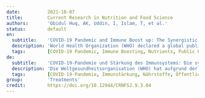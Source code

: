 ```yaml
---
date:          2021-10-07
title:         Current Research in Nutrition and Food Science
authors:       'Obidul Huq, AK, Uddin, I, Islam, T, et al.'
status:        default
en:
  subtitle:    'COVID-19 Pandemic and Immune Boost up: The Synergistic Role of Nutrients'
  description: 'World Health Organization (WHO) declared a global public health emergency due to the recent spread of COVID-19 throughout the world. Millions of people are affected daily and thousands died. Almost all countries are now paying attention to control this pandemic outbreak. Therefore, researchers are trying to identify the pathophysiology of the disease, appropriate prognosis, effective management and prevention of COVID-19. Based on current published evidence, this review article specifies the role of different nutrients in the possible prevention and management of COVID-19 and viral infections. Balanced nutrition including adequate vitamin C, vitamin A, vitamin D, magnesium, selenium, zinc and phytonutrients have shown promising immune-boosting roles in COVID-19 and other respiratory infections due to their potential anti-inflammatory and antioxidants properties. These micronutrients act against COVID-19 infections both individually and synergistically.'
  tags:        [COVID-19 Pandemic, Immune Boosting, Nutrients, Public Health, Synergistic Role, Vitamin C, Vitamin A, Vitamin D, Magnesium, Selenium, Zinc, Phytonutrients]
de:
  subtitle:    'COVID-19-Pandemie und Stärkung des Immunsystems: Die synergistische Rolle von Nährstoffen'
  description: 'Die Weltgesundheitsorganisation (WHO) hat aufgrund der jüngsten Ausbreitung von COVID-19 in der ganzen Welt einen globalen Gesundheitsnotstand ausgerufen. Millionen von Menschen sind täglich betroffen und Tausende starben. Fast alle Länder bemühen sich nun um die Kontrolle dieses Pandemieausbruchs. Daher versuchen die Forscher, die Pathophysiologie der Krankheit, eine angemessene Prognose, ein wirksames Management und die Prävention von COVID-19 zu ermitteln. Auf der Grundlage aktueller Veröffentlichungen wird in diesem Übersichtsartikel die Rolle verschiedener Nährstoffe bei der möglichen Prävention und Behandlung von COVID-19 und Virusinfektionen beschrieben. Eine ausgewogene Ernährung mit ausreichend Vitamin C, Vitamin A, Vitamin D, Magnesium, Selen, Zink und Phytonährstoffen hat aufgrund ihrer potenziell entzündungshemmenden und antioxidativen Eigenschaften eine vielversprechende immunstärkende Rolle bei COVID-19 und anderen Atemwegsinfektionen gezeigt. Diese Mikronährstoffe wirken sowohl einzeln als auch synergistisch gegen COVID-19-Infektionen.' 
  tags:        [COVID-19-Pandemie, Immunstärkung, Nährstoffe, Öffentliche Gesundheit, Synergistische Rolle, Vitamin C, Vitamin A, Vitamin D, Magnesium, Selen, Zink, Phytonährstoffe]
group:         'Treatments'
credit:        https://doi.org/10.12944/CRNFSJ.9.3.04
---
```

